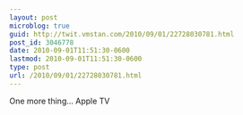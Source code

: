 ```yaml
---
layout: post
microblog: true
guid: http://twit.vmstan.com/2010/09/01/22728030781.html
post_id: 3046778
date: 2010-09-01T11:51:30-0600
lastmod: 2010-09-01T11:51:30-0600
type: post
url: /2010/09/01/22728030781.html
---
```

One more thing... Apple TV
